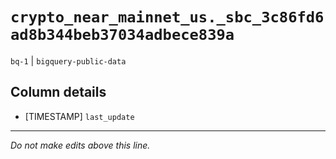 # `crypto_near_mainnet_us._sbc_3c86fd6ad8b344beb37034adbece839a`
`bq-1` | `bigquery-public-data`

## Column details
* [TIMESTAMP] `last_update`

-------------------------------------------------------------------------------
*Do not make edits above this line.*
